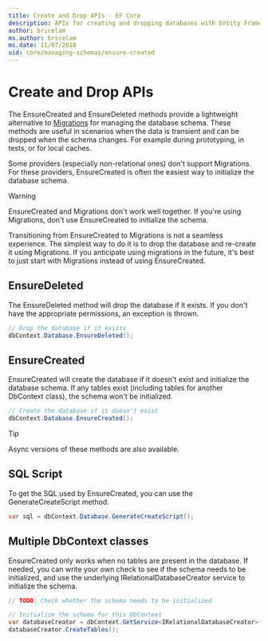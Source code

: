 ```yaml
---
title: Create and Drop APIs - EF Core
description: APIs for creating and dropping databases with Entity Framework Core
author: bricelam
ms.author: bricelam
ms.date: 11/07/2018
uid: core/managing-schemas/ensure-created
---
```

# Create and Drop APIs

The EnsureCreated and EnsureDeleted methods provide a lightweight alternative to [Migrations](xref:core/managing-schemas/migrations/index) for managing the database schema. These methods are useful in scenarios when the data is transient and can be dropped when the schema changes. For example during prototyping, in tests, or for local caches.

Some providers (especially non-relational ones) don't support Migrations. For these providers, EnsureCreated is often the easiest way to initialize the database schema.

> [!WARNING]
> EnsureCreated and Migrations don't work well together. If you're using Migrations, don't use EnsureCreated to initialize the schema.

Transitioning from EnsureCreated to Migrations is not a seamless experience. The simplest way to do it is to drop the database and re-create it using Migrations. If you anticipate using migrations in the future, it's best to just start with Migrations instead of using EnsureCreated.

## EnsureDeleted

The EnsureDeleted method will drop the database if it exists. If you don't have the appropriate permissions, an exception is thrown.

``` csharp
// Drop the database if it exists
dbContext.Database.EnsureDeleted();
```

## EnsureCreated

EnsureCreated will create the database if it doesn't exist and initialize the database schema. If any tables exist (including tables for another DbContext class), the schema won't be initialized.

``` csharp
// Create the database if it doesn't exist
dbContext.Database.EnsureCreated();
```

> [!TIP]
> Async versions of these methods are also available.

## SQL Script

To get the SQL used by EnsureCreated, you can use the GenerateCreateScript method.

``` csharp
var sql = dbContext.Database.GenerateCreateScript();
```

## Multiple DbContext classes

EnsureCreated only works when no tables are present in the database. If needed, you can write your own check to see if the schema needs to be initialized, and use the underlying IRelationalDatabaseCreator service to initialize the schema.

``` csharp
// TODO: Check whether the schema needs to be initialized

// Initialize the schema for this DbContext
var databaseCreator = dbContext.GetService<IRelationalDatabaseCreator>();
databaseCreator.CreateTables();
```
